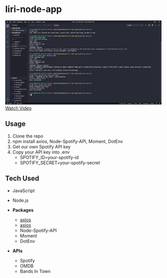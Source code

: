 # liri-node-app
<img src = "node-liri-screenshot.jpg" width = "500">
<a href = "https://drive.google.com/file/d/1-5aznZlZloVpOjms0tw2v5DwYkBCtTZB/view">Watch Video</a>

## Usage
1. Clone the repo
1. npm install axios, Node-Spotify-API, Moment, DotEnv
1. Get our own Spotify API key
1. Copy your API key into .env
   * SPOTIFY_ID=your-spotify-id
   * SPOTIFY_SECRET=your-spotify-secret

## Tech Used
* JavaScript
* Node.js

* **Packages**
  * <a href = "https://www.npmjs.com/package/node-spotify-api" target = "_blank">axios</a>
  * [axios](https://www.npmjs.com/package/node-spotify-api)
  * Node-Spotify-API
  * Moment
  * DotEnv
  
* **APIs**
  * Spotify
  * OMDB
  * Bands In Town
